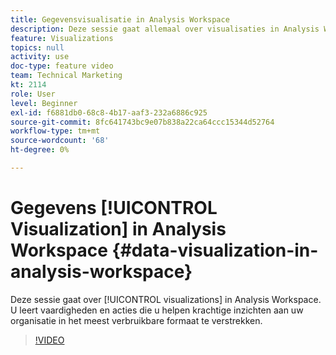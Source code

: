 ```yaml
---
title: Gegevensvisualisatie in Analysis Workspace
description: Deze sessie gaat allemaal over visualisaties in Analysis Workspace. U leert vaardigheden en acties die u helpen krachtige inzichten aan uw organisatie in het meest verbruikbare formaat te verstrekken.
feature: Visualizations
topics: null
activity: use
doc-type: feature video
team: Technical Marketing
kt: 2114
role: User
level: Beginner
exl-id: f6881db0-68c8-4b17-aaf3-232a6886c925
source-git-commit: 8fc641743bc9e07b838a22ca64ccc15344d52764
workflow-type: tm+mt
source-wordcount: '68'
ht-degree: 0%

---
```


# Gegevens [!UICONTROL Visualization] in Analysis Workspace {#data-visualization-in-analysis-workspace}

Deze sessie gaat over [!UICONTROL visualizations] in Analysis Workspace. U leert vaardigheden en acties die u helpen krachtige inzichten aan uw organisatie in het meest verbruikbare formaat te verstrekken.

>[!VIDEO](https://video.tv.adobe.com/v/25036/?quality=12&learn=on)
